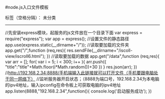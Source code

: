 ﻿#node.js入口文件模板

标签（空格分隔）： 未分类

---
//先安装express模块，起服务的js文件放在一个目录下面
var express = require("express");
var app = express();
//设置文件的静态路径
app.use(express.static(__dirname+"/"));
//读取要加载的文件夹
app.get("/",function (req,res){
	res.sendFile(__dirname+"/iscoll-view/iscroll6.html");
})
//读取要加载的数据
app.get("/data",function (req,res){
	var arr = [];
	for( var i = 5; i < 300; i++ ){
		arr.push({
			"title":"title"+Math.floor(i*Math.random())+30
		})
	}
	res.json(arr);
})
//http://192.168.2.34:8888/手机端输入此链接就可以打开文件（手机要跟电脑处于同一网络下）
//监听服务器开启状态；（8888为端口号，192.168.2.34为本电脑的ipv4地址，输入ipconfig在命令板上可获取电脑的ipv4地址
app.listen(8888,"192.168.2.34",function(){
	console.log('启动服务成功');
})





